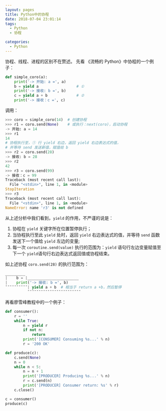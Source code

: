 ```yaml
---
layout: pages
title: Python中的协程
date: 2018-07-04 23:01:14
tags:
  - Python
  - 协程

categories:
  - Python
---
```


协程、线程、进程的区别不在赘述。
先看 《流畅的 Python》中协程的一个例子：

```python
def simple_coro(a):
    print('-> 开始: a =', a)
    b = yield a                 # ①
    print('-> 接收: b =', b)
    c = yield a + b             # ②
    print('-> 接收：c =', c)
```

调用：

```python
>>> coro = simple_coro(14)  # 创建协程
>>> r1 = coro.send(None)    # 或执行：next(coro)，启动协程
-> 开始: a = 14
>>> r1
14
# 协程执行至，① 行 yield 右边，返回 yield 右边表达式的值，
# 并等待 send 发送新值，赋值给 b
>>> r2 = coro.send(28)
-> 接收: b = 28
>>> r2
42
>>> r3 = coro.send(99)
-> 接收：c = 99
Traceback (most recent call last):
  File "<stdin>", line 1, in <module>
StopIteration
>>> r3
Traceback (most recent call last):
  File "<stdin>", line 1, in <module>
NameError: name 'r3' is not defined
```

从上述分析中我们看到，`yield` 的作用，不严谨的说是：

1.  协程在 `yield` 关键字所在位置暂停执行；
2.  当协程执行至此 `yield` 处时，返回 `yield` 右边表达式的值，并等待 `send` 函数发送下一个值给 `yield` 左边的变量;
3.  每一次 `coroutine.send(value)` 执行的范围为：`yield` 语句行左边变量赋值至下一个 `yield`语句行右边表达式返回值或协程结束。

如上述协程 `coro.send(28)` 的执行范围为：

```python
_________
|    b = |_______________________
|    print('-> 接收: b =', b)  
¯¯¯¯¯¯¯¯¯¯| yield a + b  # 相当于 return a +b，然后暂停
          ¯¯¯¯¯¯¯¯¯¯¯¯¯¯¯¯¯¯¯¯¯¯¯¯
```

<!-- more -->

再看廖雪峰教程中的一个例子：

```python
def consumer():
    r = ''
    while True:
        n = yield r
        if not n:
            return
        print('[CONSUMER] Consuming %s...' % n)
        r = '200 OK'

def produce(c):
    c.send(None)
    n = 0
    while n < 5:
        n = n + 1
        print('[PRODUCER] Producing %s...' % n)
        r = c.send(n)
        print('[PRODUCER] Consumer return: %s' % r)
    c.close()

c = consumer()
produce(c)
```
